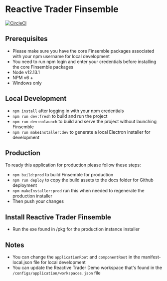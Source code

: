 # Reactive Trader Finsemble

[![CircleCI](https://circleci.com/gh/AdaptiveConsulting/ReactiveTraderCloud-Finsemble/tree/master.svg?style=svg&circle-token=c9a64a94d9b308c65df792b7af0412b0a2310a12)](https://circleci.com/gh/AdaptiveConsulting/ReactiveTraderCloud-Finsemble/tree/master)

## Prerequisites

- Please make sure you have the core Finsemble packages associated with your npm username for local development
- You need to run npm login and enter your credentials before installing the core Finsemble packages
- Node v12.13.1
- NPM v6 +
- Windows only

## Local Development

- `npm install` after logging in with your npm credentials
- `npm run dev:fresh` to build and run the project
- `npm run dev:nolaunch` to build and serve the project without launching Finsemble
- `npm run makeInstaller:dev` to generate a local Electron installer for development

## Production

To ready this application for production please follow these steps:

- `npm build:prod` to build Finsemble for production
- `npm run deploy` to copy the build assets to the docs folder for Github deployment
- `npm makeInstaller:prod` run this when needed to regenerate the production installer
- Then push your changes

## Install Reactive Trader Finsemble

- Run the exe found in /pkg for the production instance installer

## Notes

- You can change the `applicationRoot` and `componentRoot` in the manifest-local.json file for local development
- You can update the Reactive Trader Demo workspace that's found in the `/configs/application/workspaces.json` file
